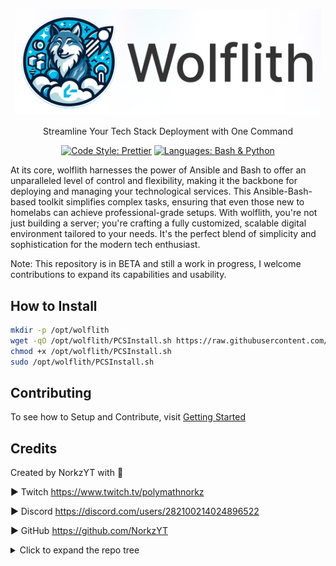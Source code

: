 <p align="center">
    <img src="Docs/content/assets/img/wolflith-cover-rl.png" width="490">
</p>

<p align="center">Streamline Your Tech Stack Deployment with One Command</p>

<div align="center">
  
[![Code Style: Prettier](https://img.shields.io/badge/code_style-Prettier-00BCD4.svg?style=flat)](https://github.com/prettier/prettier)
[![Languages: Bash & Python](https://img.shields.io/badge/languages-Bash%20|%20Python-007BFF.svg?style=flat)]()

</div>

At its core, wolflith harnesses the power of Ansible and Bash to offer an unparalleled level of control and flexibility, making it the backbone for deploying and managing your technological services. This Ansible-Bash-based toolkit simplifies complex tasks, ensuring that even those new to homelabs can achieve professional-grade setups. With wolflith, you're not just building a server; you're crafting a fully customized, scalable digital environment tailored to your needs. It's the perfect blend of simplicity and sophistication for the modern tech enthusiast.

Note: This repository is in BETA and still a work in progress, I welcome contributions to expand its capabilities and usability.

## How to Install

```bash
mkdir -p /opt/wolflith
wget -qO /opt/wolflith/PCSInstall.sh https://raw.githubusercontent.com/NorkzYT/wolflith/main/PCSMenu/PCSInstall.sh
chmod +x /opt/wolflith/PCSInstall.sh
sudo /opt/wolflith/PCSInstall.sh
```

## Contributing

To see how to Setup and Contribute, visit [Getting Started](./DEVELOPERS.md)

## Credits

Created by NorkzYT with 💛

► Twitch <https://www.twitch.tv/polymathnorkz>

► Discord <https://discord.com/users/282100214024896522>

► GitHub <https://github.com/NorkzYT>

<details>
<summary>Click to expand the repo tree</summary>

### Tree Generated by markdown-notes-tree

---

<!-- tree generated by markdown-notes-tree starts here -->

- [**Ansible**](Ansible)
    - [**adhoc**](Ansible/adhoc)
        - [adhoc commands](Ansible/adhoc/adhoc.md)
    - [**collections**](Ansible/collections)
    - [**inventory**](Ansible/inventory)
    - [**k3s**](Ansible/k3s)
    - [**playbooks**](Ansible/playbooks)
    - [**templates**](Ansible/templates)
- [**Auto**](Auto)
- [**Docker**](Docker)
    - [**AMD64**](Docker/AMD64)
        - [**AppFlowy**](Docker/AMD64/appflowy)
        - [**Browserless**](Docker/AMD64/browserless)
        - [**Discord**](Docker/AMD64/discord)
        - [**Docker-OSX**](Docker/AMD64/docker-osx)
        - [**dupeguru**](Docker/AMD64/dupeguru)
        - [**GitLab Repo Sync (Mirror)**](Docker/AMD64/gitlab)
        - [**guacd**](Docker/AMD64/guacd)
        - [**krusader**](Docker/AMD64/krusader)
        - [**meshcentral**](Docker/AMD64/meshcentral)
        - [**pwm**](Docker/AMD64/pwm)
        - [**shinpuru**](Docker/AMD64/shinpuru)
        - [**WebNut**](Docker/AMD64/webnut)
    - [**ARM64**](Docker/ARM64)
        - [**GitLab Repo Sync (Mirror)**](Docker/ARM64/gitlab)
        - [**squid-auth**](Docker/ARM64/squid-auth)
    - [**Both**](Docker/Both)
        - [**1password**](Docker/Both/1password)
        - [**adminer**](Docker/Both/adminer)
        - [**guacamole**](Docker/Both/apacheguacamole)
        - [**authelia**](Docker/Both/authelia)
            - [**config**](Docker/Both/authelia/config)
        - [**authentik**](Docker/Both/authentik)
        - [**binfmt**](Docker/Both/binfmt)
        - [**bookstack**](Docker/Both/bookstack)
        - [**cloudcmd**](Docker/Both/cloudcmd)
        - [**cloudflared**](Docker/Both/cloudflared)
            - [**config**](Docker/Both/cloudflared/config)
        - [**coder**](Docker/Both/coder)
        - [**CodeServer**](Docker/Both/codeserver)
        - [**cryptgeon**](Docker/Both/cryptgeon)
        - [**Dashy**](Docker/Both/dashy)
        - [**db-backup**](Docker/Both/db-backup)
        - [**discordchatexporter**](Docker/Both/discordchatexporter)
        - [**doublecommander**](Docker/Both/doublecommander)
        - [**dozzle**](Docker/Both/dozzle)
        - [**dupeguru**](Docker/Both/dupeguru)
        - [**duplicati**](Docker/Both/duplicati)
        - [**endlessh**](Docker/Both/endlessh)
        - [**firefly-iii**](Docker/Both/firefly-iii)
        - [**flame**](Docker/Both/flame)
        - [**floatplane-downloader**](Docker/Both/floatplane-downloader)
        - [**gitlab-runner**](Docker/Both/gitlabrunner)
        - [**gokapi**](Docker/Both/gokapi)
        - [**grafana**](Docker/Both/grafana)
        - [**grocy**](Docker/Both/grocy)
        - [**homechart**](Docker/Both/homechart)
        - [**influxdb**](Docker/Both/influxdb)
        - [**joplin**](Docker/Both/joplin)
        - [**linkace**](Docker/Both/linkace)
        - [**littlelink-server**](Docker/Both/littlelinkserver)
        - [**mariadb**](Docker/Both/mariadb)
        - [**memcached**](Docker/Both/memcached)
        - [**mongodb**](Docker/Both/mongodb)
        - [**monitorss**](Docker/Both/monitorss)
        - [**n8n**](Docker/Both/n8n)
        - [**nginx_proxy_manager**](Docker/Both/nginx_proxy_manager)
        - [**node-red**](Docker/Both/node-red)
        - [**ntp**](Docker/Both/ntp)
        - [**organizrv2**](Docker/Both/organizrv2)
        - [**paperless-ngx**](Docker/Both/paperless-ngx)
        - [**passwdpusher**](Docker/Both/passwdpusher)
        - [**photoprism**](Docker/Both/photoprism)
            - [**photoprism-1**](Docker/Both/photoprism/photoprism-1)
            - [**photoprism-2**](Docker/Both/photoprism/photoprism-2)
            - [**photoprism-3**](Docker/Both/photoprism/photoprism-3)
        - [**portainer**](Docker/Both/portainer)
        - [**postgresql**](Docker/Both/postgresql)
        - [**proxy.py**](Docker/Both/proxy.py)
        - [**pterodactyl**](Docker/Both/pterodactyl)
            - [**pterodactyl-panel**](Docker/Both/pterodactyl/pterodactyl-panel)
            - [**pterodactyl-wings**](Docker/Both/pterodactyl/pterodactyl-wings)
        - [**putty**](Docker/Both/putty)
        - [**redis**](Docker/Both/redis)
        - [**searxng**](Docker/Both/searxng)
        - [**solr**](Docker/Both/solr)
        - [**speedtest**](Docker/Both/speedtest)
        - [**Squid**](Docker/Both/squid)
        - [**Syncthing**](Docker/Both/syncthing)
        - [**tailscale**](Docker/Both/tailscale)
        - [**tdarr**](Docker/Both/tdarr)
        - [**Traefik**](Docker/Both/traefik)
            - [**config**](Docker/Both/traefik/config)
        - [**tubearchivist**](Docker/Both/tubearchivist)
        - [**Ubuntu-Desktop**](Docker/Both/ubuntu-desktop)
        - [**uptimekuma**](Docker/Both/uptimekuma)
        - [**Vault**](Docker/Both/vault)
            - [**config**](Docker/Both/vault/config)
        - [**vwarden**](Docker/Both/vwarden)
        - [**watchtower**](Docker/Both/watchtower)
        - [**webtop**](Docker/Both/webtop)
        - [**WGEasy**](Docker/Both/wgeasy)
        - [**wikijs**](Docker/Both/wikijs)
        - [**wireguard**](Docker/Both/wireguard)
- [**Documentation**](Docs)
    - [**content**](Docs/content)
        - [**assets**](Docs/content/assets)
            - [**img**](Docs/content/assets/img)
    - [**Linux**](Docs/Linux)
        - [**Shells**](Docs/Linux/Shells)
            - [**INSTALL ZSH SHELL IN WSL / WSL2**](Docs/Linux/Shells/Powerlevel10k.md)
            - [Shell info](Docs/Linux/Shells/ShellInfo.md)
        - [**To create a new user account named username using the adduser command you would run:**](Docs/Linux/adduser.md)
        - [Auto Execute Commands/Scripts During Reboot or Startup](Docs/Linux/H-W-T-StartupScript.md)
        - [Chmod](Docs/Linux/permissions.md)
    - [How to get more FreeForever Oracle Cloud Accounts](Docs/FreeForeverOracle.md)
- [**K8s**](K8s)
    - [**cloudflare**](K8s/cloudflare)
    - [**gitlab runner**](K8s/gitlab-runner)
    - [**kube-prometheus-stack**](K8s/kube-prometheus-stack)
    - [**nextcloud**](K8s/nextcloud)
    - [**pterodactyl**](K8s/pterodactyl)
        - [**panel**](K8s/pterodactyl/panel)
            - [**node**](K8s/pterodactyl/panel/node)
    - [**traefik cert-manager let's encrypt**](K8s/traefik-cert-manager)
        - [**cert-manager**](K8s/traefik-cert-manager/cert-manager)
            - [**certificates**](K8s/traefik-cert-manager/cert-manager/certificates)
                - [**production**](K8s/traefik-cert-manager/cert-manager/certificates/production)
                - [**staging**](K8s/traefik-cert-manager/cert-manager/certificates/staging)
            - [**issuers**](K8s/traefik-cert-manager/cert-manager/issuers)
        - [**nginx**](K8s/traefik-cert-manager/nginx)
        - [**traefik**](K8s/traefik-cert-manager/traefik)
            - [**dashboard**](K8s/traefik-cert-manager/traefik/dashboard)
    - [**traefik + kubernetes**](K8s/traefik2-k3s-rancher)
        - [**config**](K8s/traefik2-k3s-rancher/config)
        - [**config-ingress-route**](K8s/traefik2-k3s-rancher/config-ingress-route)
            - [**kubernetes**](K8s/traefik2-k3s-rancher/config-ingress-route/kubernetes)
    - [**Uptime Kuma**](K8s/uptime-kuma)
- [**PCSMenu**](PCSMenu)
    - [**Functions**](PCSMenu/Functions)
        - [**Ansible**](PCSMenu/Functions/Ansible)
            - [**Setup Linux Machine**](<PCSMenu/Functions/Ansible/Setup Linux Machine>)
            - [**Update Hosts**](<PCSMenu/Functions/Ansible/Update Hosts>)
        - [**Docker**](PCSMenu/Functions/Docker)
            - [**Docker Install**](<PCSMenu/Functions/Docker/Docker Install>)
            - [**Docker Update**](<PCSMenu/Functions/Docker/Docker Update>)
            - [**Provision Docker Service**](<PCSMenu/Functions/Docker/Provision Docker Service>)
            - [**Scripts**](PCSMenu/Functions/Docker/Scripts)
        - [**Proxmox**](PCSMenu/Functions/Proxmox)
            - [**Provision LXC with Docker Service**](<PCSMenu/Functions/Proxmox/Provision LXC with Docker Service>)
            - [**Scripts**](PCSMenu/Functions/Proxmox/Scripts)
        - [**Scripts**](PCSMenu/Functions/Scripts)
        - [**Tools**](PCSMenu/Functions/Tools)
            - [**Run Script-Return Output**](<PCSMenu/Functions/Tools/Run Script-Return Output>)
- [**Scripts**](Scripts)
    - [**Vault**](Scripts/Vault)
        - [**old**](Scripts/Vault/old)
- [**Temp**](Temp)
    - [**Auto**](Temp/Auto)
    - [**Bin**](Temp/Bin)
- [Developing wolflith](DEVELOPERS.md)

<!-- tree generated by markdown-notes-tree ends here -->
